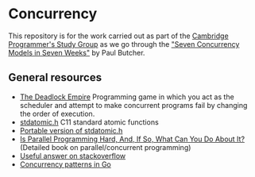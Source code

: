 Concurrency
===========

This repository is for the work carried out as part of the 
[Cambridge Programmer's Study Group](http://www.meetup.com/Cambridge-Programmers-Study-Group) 
as we go through the ["Seven Concurrency Models in Seven Weeks"](https://pragprog.com/book/pb7con/seven-concurrency-models-in-seven-weeks) by Paul Butcher.


## General resources 

 - [The Deadlock Empire](https://deadlockempire.github.io/#) Programming game in which you act as the scheduler and attempt to make concurrent programs fail by changing the order of execution.
 - [stdatomic.h](http://en.cppreference.com/w/c/atomic) C11 standard atomic functions
 - [Portable version of stdatomic.h](https://gist.github.com/nhatminhle/5181506)
 - [Is Parallel Programming Hard, And, If So, What Can You Do About It?](https://www.kernel.org/pub/linux/kernel/people/paulmck/perfbook/perfbook.html) (Detailed book on parallel/concurrent programming)
 - [Useful answer on stackoverflow](http://stackoverflow.com/questions/22339466/how-does-compare-and-swap-work/22339493#22339493)
 - [Concurrency patterns in Go](http://blog.codeship.com/an-intro-to-concurrency-patterns-in-go/)
